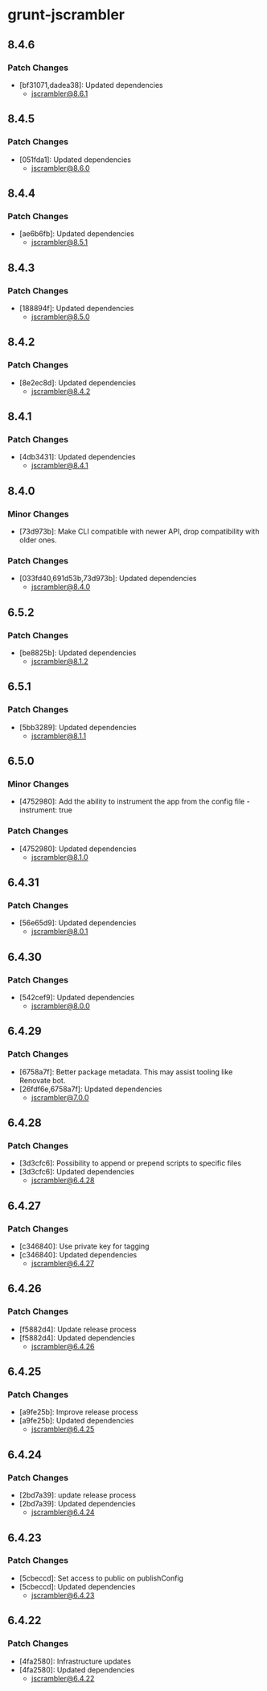 # grunt-jscrambler

## 8.4.6

### Patch Changes

- [bf31071,dadea38]: Updated dependencies
  - jscrambler@8.6.1

## 8.4.5

### Patch Changes

- [051fda1]: Updated dependencies
  - jscrambler@8.6.0

## 8.4.4

### Patch Changes

- [ae6b6fb]: Updated dependencies
  - jscrambler@8.5.1

## 8.4.3

### Patch Changes

- [188894f]: Updated dependencies
  - jscrambler@8.5.0

## 8.4.2

### Patch Changes

- [8e2ec8d]: Updated dependencies
  - jscrambler@8.4.2

## 8.4.1

### Patch Changes

- [4db3431]: Updated dependencies
  - jscrambler@8.4.1

## 8.4.0

### Minor Changes

- [73d973b]: Make CLI compatible with newer API, drop compatibility with older ones.

### Patch Changes

- [033fd40,691d53b,73d973b]: Updated dependencies
  - jscrambler@8.4.0

## 6.5.2

### Patch Changes

- [be8825b]: Updated dependencies
  - jscrambler@8.1.2

## 6.5.1

### Patch Changes

- [5bb3289]: Updated dependencies
  - jscrambler@8.1.1

## 6.5.0

### Minor Changes

- [4752980]: Add the ability to instrument the app from the config file - instrument: true

### Patch Changes

- [4752980]: Updated dependencies
  - jscrambler@8.1.0

## 6.4.31

### Patch Changes

- [56e65d9]: Updated dependencies
  - jscrambler@8.0.1

## 6.4.30

### Patch Changes

- [542cef9]: Updated dependencies
  - jscrambler@8.0.0

## 6.4.29

### Patch Changes

- [6758a7f]: Better package metadata. This may assist tooling like Renovate bot.
- [26fdf6e,6758a7f]: Updated dependencies
  - jscrambler@7.0.0

## 6.4.28

### Patch Changes

- [3d3cfc6]: Possibility to append or prepend scripts to specific files
- [3d3cfc6]: Updated dependencies
  - jscrambler@6.4.28

## 6.4.27

### Patch Changes

- [c346840]: Use private key for tagging
- [c346840]: Updated dependencies
  - jscrambler@6.4.27

## 6.4.26

### Patch Changes

- [f5882d4]: Update release process
- [f5882d4]: Updated dependencies
  - jscrambler@6.4.26

## 6.4.25

### Patch Changes

- [a9fe25b]: Improve release process
- [a9fe25b]: Updated dependencies
  - jscrambler@6.4.25

## 6.4.24

### Patch Changes

- [2bd7a39]: update release process
- [2bd7a39]: Updated dependencies
  - jscrambler@6.4.24

## 6.4.23

### Patch Changes

- [5cbeccd]: Set access to public on publishConfig
- [5cbeccd]: Updated dependencies
  - jscrambler@6.4.23

## 6.4.22

### Patch Changes

- [4fa2580]: Infrastructure updates
- [4fa2580]: Updated dependencies
  - jscrambler@6.4.22
